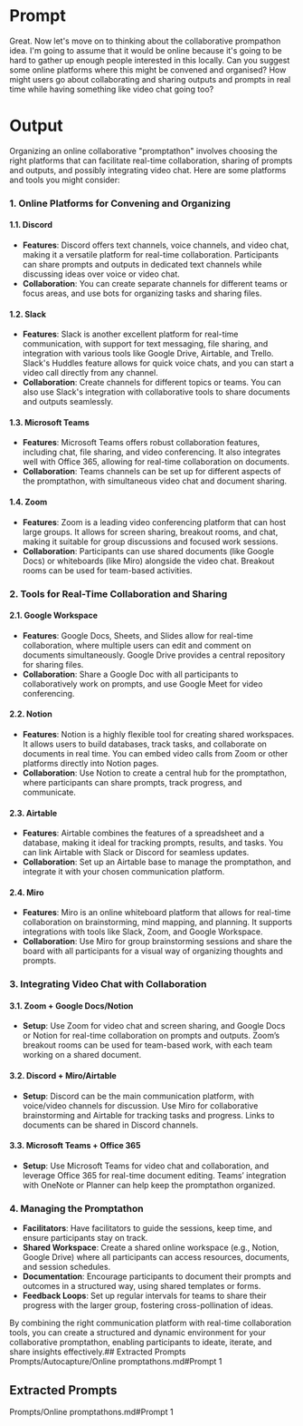 # Prompt

Great. Now let's move on to thinking about the collaborative prompathon idea. I'm going to assume that it would be online because it's going to be hard to gather up enough people interested in this locally. Can you suggest some online platforms where this might be convened and organised? How might users go about collaborating and sharing outputs and prompts in real time while having something like video chat going too?

# Output

Organizing an online collaborative "promptathon" involves choosing the right platforms that can facilitate real-time collaboration, sharing of prompts and outputs, and possibly integrating video chat. Here are some platforms and tools you might consider:

### 1. Online Platforms for Convening and Organizing

#### 1.1. Discord

- **Features**: Discord offers text channels, voice channels, and video chat, making it a versatile platform for real-time collaboration. Participants can share prompts and outputs in dedicated text channels while discussing ideas over voice or video chat.
- **Collaboration**: You can create separate channels for different teams or focus areas, and use bots for organizing tasks and sharing files.

#### 1.2. Slack

- **Features**: Slack is another excellent platform for real-time communication, with support for text messaging, file sharing, and integration with various tools like Google Drive, Airtable, and Trello. Slack's Huddles feature allows for quick voice chats, and you can start a video call directly from any channel.
- **Collaboration**: Create channels for different topics or teams. You can also use Slack's integration with collaborative tools to share documents and outputs seamlessly.

#### 1.3. Microsoft Teams

- **Features**: Microsoft Teams offers robust collaboration features, including chat, file sharing, and video conferencing. It also integrates well with Office 365, allowing for real-time collaboration on documents.
- **Collaboration**: Teams channels can be set up for different aspects of the promptathon, with simultaneous video chat and document sharing.

#### 1.4. Zoom

- **Features**: Zoom is a leading video conferencing platform that can host large groups. It allows for screen sharing, breakout rooms, and chat, making it suitable for group discussions and focused work sessions.
- **Collaboration**: Participants can use shared documents (like Google Docs) or whiteboards (like Miro) alongside the video chat. Breakout rooms can be used for team-based activities.

### 2. Tools for Real-Time Collaboration and Sharing

#### 2.1. Google Workspace

- **Features**: Google Docs, Sheets, and Slides allow for real-time collaboration, where multiple users can edit and comment on documents simultaneously. Google Drive provides a central repository for sharing files.
- **Collaboration**: Share a Google Doc with all participants to collaboratively work on prompts, and use Google Meet for video conferencing.

#### 2.2. Notion

- **Features**: Notion is a highly flexible tool for creating shared workspaces. It allows users to build databases, track tasks, and collaborate on documents in real time. You can embed video calls from Zoom or other platforms directly into Notion pages.
- **Collaboration**: Use Notion to create a central hub for the promptathon, where participants can share prompts, track progress, and communicate.

#### 2.3. Airtable

- **Features**: Airtable combines the features of a spreadsheet and a database, making it ideal for tracking prompts, results, and tasks. You can link Airtable with Slack or Discord for seamless updates.
- **Collaboration**: Set up an Airtable base to manage the promptathon, and integrate it with your chosen communication platform.

#### 2.4. Miro

- **Features**: Miro is an online whiteboard platform that allows for real-time collaboration on brainstorming, mind mapping, and planning. It supports integrations with tools like Slack, Zoom, and Google Workspace.
- **Collaboration**: Use Miro for group brainstorming sessions and share the board with all participants for a visual way of organizing thoughts and prompts.

### 3. Integrating Video Chat with Collaboration

#### 3.1. Zoom + Google Docs/Notion

- **Setup**: Use Zoom for video chat and screen sharing, and Google Docs or Notion for real-time collaboration on prompts and outputs. Zoom’s breakout rooms can be used for team-based work, with each team working on a shared document.

#### 3.2. Discord + Miro/Airtable

- **Setup**: Discord can be the main communication platform, with voice/video channels for discussion. Use Miro for collaborative brainstorming and Airtable for tracking tasks and progress. Links to documents can be shared in Discord channels.

#### 3.3. Microsoft Teams + Office 365

- **Setup**: Use Microsoft Teams for video chat and collaboration, and leverage Office 365 for real-time document editing. Teams’ integration with OneNote or Planner can help keep the promptathon organized.

### 4. Managing the Promptathon

- **Facilitators**: Have facilitators to guide the sessions, keep time, and ensure participants stay on track.
- **Shared Workspace**: Create a shared online workspace (e.g., Notion, Google Drive) where all participants can access resources, documents, and session schedules.
- **Documentation**: Encourage participants to document their prompts and outcomes in a structured way, using shared templates or forms.
- **Feedback Loops**: Set up regular intervals for teams to share their progress with the larger group, fostering cross-pollination of ideas.

By combining the right communication platform with real-time collaboration tools, you can create a structured and dynamic environment for your collaborative promptathon, enabling participants to ideate, iterate, and share insights effectively.## Extracted Prompts
Prompts/Autocapture/Online promptathons.md#Prompt 1

## Extracted Prompts

Prompts/Online promptathons.md#Prompt 1






